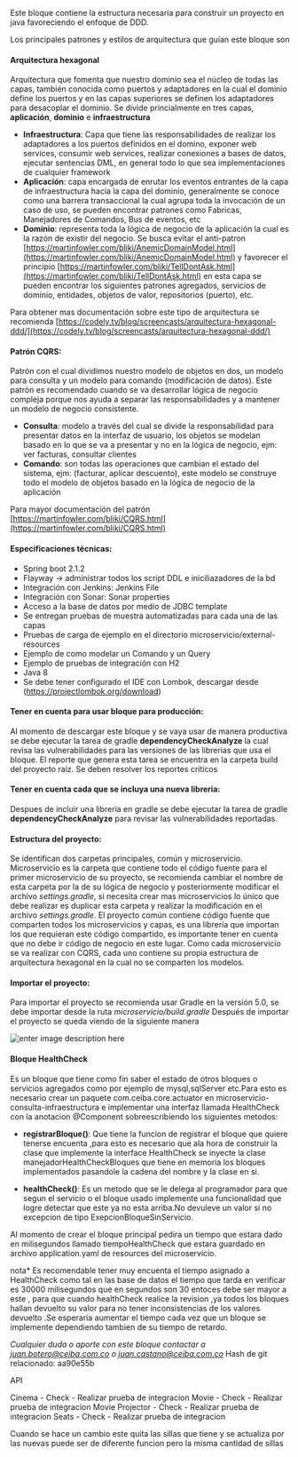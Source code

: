 Este bloque contiene la estructura necesaria para construir un proyecto en java favoreciendo el enfoque de DDD. 

Los principales patrones y estilos de arquitectura que guían este bloque son

#### Arquitectura hexagonal
Arquitectura que fomenta  que nuestro dominio sea el núcleo de todas las capas, también conocida como puertos y adaptadores en la cual el dominio define los puertos y en las capas superiores se definen los adaptadores para desacoplar el dominio. Se divide princialmente en tres capas, **aplicación**, **dominio** e **infraestructura**
- **Infraestructura**: Capa que tiene las responsabilidades de realizar los adaptadores a los puertos definidos en el domino, exponer web services, consumir web services, realizar conexiones a bases de datos, ejecutar sentencias DML, en general todo lo que sea implementaciones de cualquier framework
- **Aplicación**: capa encargada de enrutar los eventos entrantes de la capa de infraestructura hacía la capa del dominio, generalmente se conoce como una barrera transaccional la cual agrupa toda la invocación de un caso de uso, se pueden encontrar patrones como Fabricas, Manejadores de Comandos, Bus de eventos, etc 
- **Dominio**: representa toda la lógica de negocio de la aplicación la cual es la razón de existir del negocio. Se busca evitar el anti-patron [https://martinfowler.com/bliki/AnemicDomainModel.html](https://martinfowler.com/bliki/AnemicDomainModel.html)  y favorecer el principio [https://martinfowler.com/bliki/TellDontAsk.html](https://martinfowler.com/bliki/TellDontAsk.html) en esta capa se pueden encontrar los siguientes patrones agregados, servicios de dominio, entidades, objetos de valor, repositorios (puerto), etc. 

Para obtener mas documentación sobre este tipo de arquitectura se recomienda [https://codely.tv/blog/screencasts/arquitectura-hexagonal-ddd/](https://codely.tv/blog/screencasts/arquitectura-hexagonal-ddd/)

#### Patrón CQRS:  
Patrón con el cual dividimos nuestro modelo de objetos en dos, un modelo para consulta y un modelo para comando (modificación de datos). Este patrón es recomendado cuando se va desarrollar lógica de negocio compleja porque nos ayuda a separar las responsabilidades y a mantener un modelo de negocio consistente. 

 - **Consulta**: modelo a través del cual se divide la responsabilidad para presentar datos en la interfaz de usuario, los objetos se modelan basado en lo que se va a presentar y no en la lógica de negocio, ejm: ver facturas, consultar clientes
 - **Comando**: son todas las operaciones que cambian el estado del sistema, ejm: (facturar, aplicar descuento), este modelo se construye todo el modelo de objetos basado en la lógica de negocio de la aplicación  

Para mayor documentación del patrón [https://martinfowler.com/bliki/CQRS.html](https://martinfowler.com/bliki/CQRS.html)

#### Especificaciones técnicas: 

 - Spring boot 2.1.2
 - Flayway -> administrar todos los script DDL e iniciliazadores de la bd 
 - Integración con Jenkins: Jenkins File
 - Integración con Sonar: Sonar properties
 - Acceso a la base de datos por medio de JDBC template
 - Se entregan pruebas de muestra automatizadas para cada una de las capas 
 - Pruebas de carga de ejemplo en el directorio microservicio/external-resources
 - Ejemplo de como modelar un Comando y un Query
 - Ejemplo de pruebas de integración con H2
 - Java 8
 - Se debe tener configurado el IDE con Lombok, descargar desde (https://projectlombok.org/download)
 
#### Tener en cuenta para usar bloque para producción: 
Al momento de descargar este bloque y se vaya usar de manera productiva se debe ejecutar la tarea de gradle **dependencyCheckAnalyze** la cual revisa las vulnerabilidades para las versiones de las librerias que usa el bloque. El reporte que genera esta tarea se encuentra en la carpeta build del proyecto raiz. Se deben resolver los reportes críticos

#### Tener en cuenta cada que se incluya una nueva libreria: 
Despues de incluir una libreria en gradle se debe ejecutar la tarea de gradle **dependencyCheckAnalyze** para revisar las vulnerabilidades reportadas. 

#### Estructura del proyecto: 
Se identifican dos carpetas principales, común y microservicio. Microservicio es la carpeta que contiene todo el código fuente para el primer microservicio de su proyecto, se recomienda cambiar el nombre de esta carpeta por la de su lógica de negocio y posteriormente modificar el archivo *settings.gradle*,  si necesita crear mas microservicios lo único que debe realizar es duplicar esta carpeta y realizar la modificación en el archivo *settings.gradle*. El proyecto común contiene código fuente que comparten todos los microservicios y capas, es una librería que importan los que requieran este código compartido, es importante tener en cuenta que no debe ir código de negocio en este lugar. 
Como cada microservicio se va realizar con CQRS, cada uno contiene su propia estructura de arquitectura hexagonal en la cual no se comparten los modelos.

#### Importar el proyecto:
Para importar el proyecto se recomienda usar Gradle en la versión 5.0, se debe importar desde la ruta *microservicio/build.gradle*
Después de importar el proyecto se queda viendo de la siguiente manera 

![enter image description here](https://drive.google.com/uc?id=1x2ZVpM2steX0Er-jDNoffQ_V6pRVdW0k)

#### Bloque HealthCheck
Es un bloque que tiene como fin saber el estado de otros bloques o servicios agregados como por ejemplo de mysql,sqlServer etc.Para esto es necesario crear un paquete com.ceiba.core.actuator en microservicio-consulta-infraestructura    e implementar una interfaz llamada  HealthCheck  con la anotacion @Component sobreescribiendo los siguientes metodos:

- **registrarBloque()**: Que tiene la funcion de registrar el bloque que quiere tenerse encuenta ,para esto es necesario que ala hora de construir la clase que implemente  la interface HealthCheck se inyecte la clase manejadorHealthCheckBloques que tiene en memoria los bloques 
implementados pasandole la cadena del nombre y la clase en si.

- **healthCheck()**: Es un metodo que se le delega al programador para que segun el servicio o el bloque usado implemente una funcionalidad que logre detectar que este ya no esta arriba.No devuleve un valor si no excepcion de tipo ExepcionBloqueSinServicio.

Al momento de crear el bloque principal pedira un tiempo que estara dado en  milisegundos llamado tiempoHealthCheck que estara guardado en archivo application.yaml de resources del microservicio.


nota* Es recomendable  tener muy encuenta el tiempo asignado a HealthCheck como tal en las base de datos el tiempo que tarda en verificar es 30000 milisegundos que en segundos son 30 entoces debe ser mayor a este , para que cuando  healthCheck  realice la revision ,ya todos los bloques hallan devuelto su valor para no tener  inconsistencias de
los valores devuelto .Se esperaria aumentar el tiempo cada vez que un bloque se implemente dependiendo tambien de su tiempo de retardo.



*Cualquier duda o aporte con este bloque contactar a juan.botero@ceiba.com.co o juan.castano@ceiba.com.co*
Hash de git relacionado: aa90e55b



API 

Cinema - Check - Realizar prueba de integracion 
Movie - Check  - Realizar prueba de integracion 
Movie Projector - Check - Realizar prueba de integracion
Seats - Check - Realizar prueba de integracion 

Cuando se hace un cambio este quita las sillas que tiene y se actualiza por las nuevas puede ser de diferente funcion pero la misma cantidad de sillas